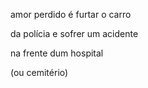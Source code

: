 amor perdido é furtar o carro 

da polícia e sofrer um acidente 

na frente dum hospital

(ou cemitério)
